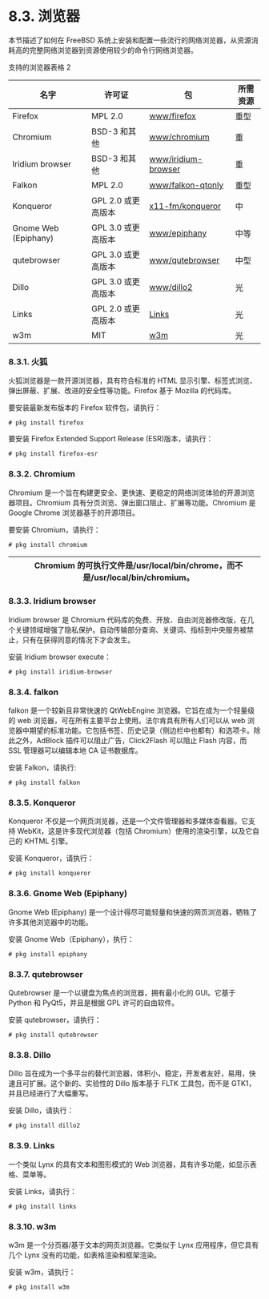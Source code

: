 # 8.3. 浏览器

本节描述了如何在 FreeBSD 系统上安装和配置一些流行的网络浏览器，从资源消耗高的完整网络浏览器到资源使用较少的命令行网络浏览器。

支持的浏览器表格 2

| 名字          | 许可证             | 包 | 所需资源 |
| --------------- | -------------------- | ---- | ---------- |
| Firefox      | MPL 2.0            | [www/firefox](https://cgit.freebsd.org/ports/tree/www/firefox/)   | 重型     |
| Chromium            | BSD-3 和其他       | [www/chromium](https://cgit.freebsd.org/ports/tree/www/chromium/)   | 重       |
|Iridium browser      | BSD-3 和其他       | [www/iridium-browser](https://cgit.freebsd.org/ports/tree/www/iridium-browser/)   | 重       |
| Falkon         | MPL 2.0            | [www/falkon-qtonly](https://cgit.freebsd.org/ports/tree/www/falkon-qtonly/)   | 重型     |
| Konqueror        | GPL 2.0 或更高版本 | [x11-fm/konqueror](https://cgit.freebsd.org/ports/tree/x11-fm/konqueror/)   | 中       |
| Gnome Web (Epiphany)| GPL 3.0 或更高版本 | [www/epiphany](https://cgit.freebsd.org/ports/tree/www/epiphany/)   | 中等     |
| qutebrowser   | GPL 3.0 或更高版本 | [www/qutebrowser](https://cgit.freebsd.org/ports/tree/www/qutebrowser/)   | 中型     |
| Dillo          | GPL 3.0 或更高版本 | [www/dillo2](https://cgit.freebsd.org/ports/tree/www/dillo2/)   | 光       |
|Links          | GPL 2.0 或更高版本 | [Links](https://cgit.freebsd.org/ports/tree/www/links/)   | 光       |
| w3m           | MIT                | [w3m](https://cgit.freebsd.org/ports/tree/www/w3m/)   | 光       |

### 8.3.1. 火狐

火狐浏览器是一款开源浏览器，具有符合标准的 HTML 显示引擎、标签式浏览、弹出屏蔽、扩展、改进的安全性等功能。Firefox 基于 Mozilla 的代码库。

要安装最新发布版本的 Firefox 软件包，请执行：

```
# pkg install firefox
```

要安装 Firefox Extended Support Release (ESR)版本，请执行：

```
# pkg install firefox-esr
```

### 8.3.2. Chromium

Chromium 是一个旨在构建更安全、更快速、更稳定的网络浏览体验的开源浏览器项目。Chromium 具有分页浏览、弹出窗口阻止、扩展等功能。Chromium 是 Google Chrome 浏览器基于的开源项目。

要安装 Chromium，请执行：

```
# pkg install chromium
```

|  | Chromium 的可执行文件是/usr/local/bin/chrome，而不是/usr/local/bin/chromium。 |
| -- | ------------------------------------------------------------------------------- |

### 8.3.3. Iridium browser

Iridium browser 是 Chromium 代码库的免费、开放、自由浏览器修改版，在几个关键领域增强了隐私保护。自动传输部分查询、关键词、指标到中央服务被禁止，只有在获得同意的情况下才会发生。

安装 Iridium browser execute：

```
# pkg install iridium-browser
```

### 8.3.4. falkon

falkon 是一个较新且非常快速的 QtWebEngine 浏览器。它旨在成为一个轻量级的 web 浏览器，可在所有主要平台上使用。法尔肯具有所有人们可以从 web 浏览器中期望的标准功能。它包括书签、历史记录（侧边栏中也都有）和选项卡。除此之外，AdBlock 插件可以阻止广告，Click2Flash 可以阻止 Flash 内容，而 SSL 管理器可以编辑本地 CA 证书数据库。

安装 Falkon，请执行:

```
# pkg install falkon
```

### 8.3.5. Konqueror

Konqueror 不仅是一个网页浏览器，还是一个文件管理器和多媒体查看器。它支持 WebKit，这是许多现代浏览器（包括 Chromium）使用的渲染引擎，以及它自己的 KHTML 引擎。

安装 Konqueror，请执行：

```
# pkg install konqueror
```

### 8.3.6. Gnome Web (Epiphany)

Gnome Web (Epiphany) 是一个设计得尽可能轻量和快速的网页浏览器，牺牲了许多其他浏览器中的功能。

安装 Gnome Web（Epiphany），执行：

```
# pkg install epiphany
```

### 8.3.7. qutebrowser

Qutebrowser 是一个以键盘为焦点的浏览器，拥有最小化的 GUI。它基于 Python 和 PyQt5，并且是根据 GPL 许可的自由软件。

安装 qutebrowser，请执行：

```
# pkg install qutebrowser
```

### 8.3.8. Dillo

Dillo 旨在成为一个多平台的替代浏览器，体积小，稳定，开发者友好，易用，快速且可扩展。这个新的、实验性的 Dillo 版本基于 FLTK 工具包，而不是 GTK1，并且已经进行了大幅重写。

安装 Dillo，请执行：

```
# pkg install dillo2
```

### 8.3.9. Links

一个类似 Lynx 的具有文本和图形模式的 Web 浏览器，具有许多功能，如显示表格、菜单等。

安装 Links，请执行：

```
# pkg install links
```

### 8.3.10. w3m

w3m 是一个分页器/基于文本的网页浏览器。它类似于 Lynx 应用程序，但它具有几个 Lynx 没有的功能，如表格渲染和框架渲染。

安装 w3m，请执行：

```
# pkg install w3m
```
